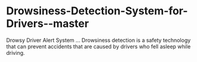 # Drowsiness-Detection-System-for-Drivers--master
Drowsy Driver Alert System ... Drowsiness detection is a safety technology that can prevent accidents that are caused by drivers who fell asleep while driving.

